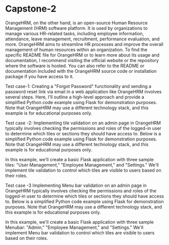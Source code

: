 # Capstone-2

OrangeHRM, on the other hand, is an open-source Human Resource Management (HRM) software platform. 
It is used by organizations to manage various HR-related tasks, including employee
information, attendance, leave management, recruitment, performance evaluation, 
and more. OrangeHRM aims to streamline HR processes and improve the overall 
management of human resources within an organization.
To find the specific README file for OrangeHRM or to learn more about its usage and documentation, 
I recommend visiting the official website or the repository where the software is hosted. 
You can also refer to the README or documentation included with the OrangeHRM source code or installation package if you have access to it.

Test case-1:
Creating a "Forgot Password" functionality and sending a password reset link via email in a 
web application like OrangeHRM involves several steps. Here, I'll outline a
high-level approach and provide a simplified Python code example 
using Flask for demonstration purposes. Note that OrangeHRM may use a different technology 
stack, and this example is for educational purposes only.

Test case -2:
Implementing tile validation on an admin page in OrangeHRM typically involves
checking the permissions and roles of the logged-in user to 
determine which tiles or sections they should have access to. 
Below is a simplified Python code example using Flask for demonstration purposes. 
Note that OrangeHRM may use a different technology stack, and this example is for educational purposes only.

In this example, we'll create a basic Flask application with three 
sample tiles: "User Management," "Employee Management," and "Settings." We'll implement tile validation
to control which tiles are visible to users based on their roles.

Test case -3
Implementing Menu bar validation on an admin page in OrangeHRM typically involves
checking the permissions and roles of the logged-in user to 
determine which tiles or sections they should have access to. 
Below is a simplified Python code example using Flask for demonstration purposes. 
Note that OrangeHRM may use a different technology stack, and this example is for educational purposes only.

In this example, we'll create a basic Flask application with three 
sample Menubar: "Admin," "Employee Management," and "Settings." We'll implement Menu bar validation
to control which tiles are visible to users based on their roles.
